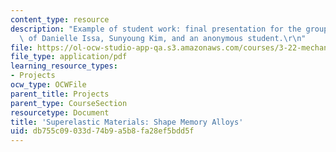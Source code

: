 ```yaml
---
content_type: resource
description: "Example of student work: final presentation for the group project, courtesy\
  \ of Danielle Issa, Sunyoung Kim, and an anonymous student.\r\n"
file: https://ol-ocw-studio-app-qa.s3.amazonaws.com/courses/3-22-mechanical-behavior-of-materials-spring-2008/db755c09033d74b9a5b8fa28ef5bdd5f_superelastic_pres.pdf
file_type: application/pdf
learning_resource_types:
- Projects
ocw_type: OCWFile
parent_title: Projects
parent_type: CourseSection
resourcetype: Document
title: 'Superelastic Materials: Shape Memory Alloys'
uid: db755c09-033d-74b9-a5b8-fa28ef5bdd5f
---
```


